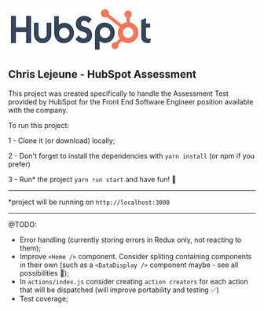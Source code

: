 ![HubSpot logo](./src/images/hubspot_logo.png)
## Chris Lejeune - HubSpot Assessment

This project was created specifically to handle the Assessment Test provided by HubSpot for the Front End Software Engineer position available with the company.

To run this project:

1 - Clone it (or download) locally;

2 - Don't forget to install the dependencies with `yarn install` (or npm if you prefer)

3 - Run* the project `yarn run start` and have fun! 🎡

---
*project will be running on `http://localhost:3000`

---
@TODO:
- Error handling (currently storing errors in Redux only, not reacting to them);
- Improve `<Home />` component. Consider spliting containing components in their own (such as a `<DataDisplay />` component maybe - see all possibilities 🔎);
- In `actions/index.js` consider creating `action creators` for each action that will be dispatched (will improve portability and testing ✅)
- Test coverage;
